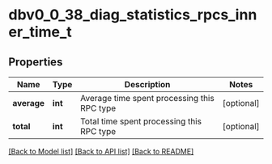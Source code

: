 # dbv0_0_38_diag_statistics_rpcs_inner_time_t

## Properties
Name | Type | Description | Notes
------------ | ------------- | ------------- | -------------
**average** | **int** | Average time spent processing this RPC type | [optional] 
**total** | **int** | Total time spent processing this RPC type | [optional] 

[[Back to Model list]](../README.md#documentation-for-models) [[Back to API list]](../README.md#documentation-for-api-endpoints) [[Back to README]](../README.md)


